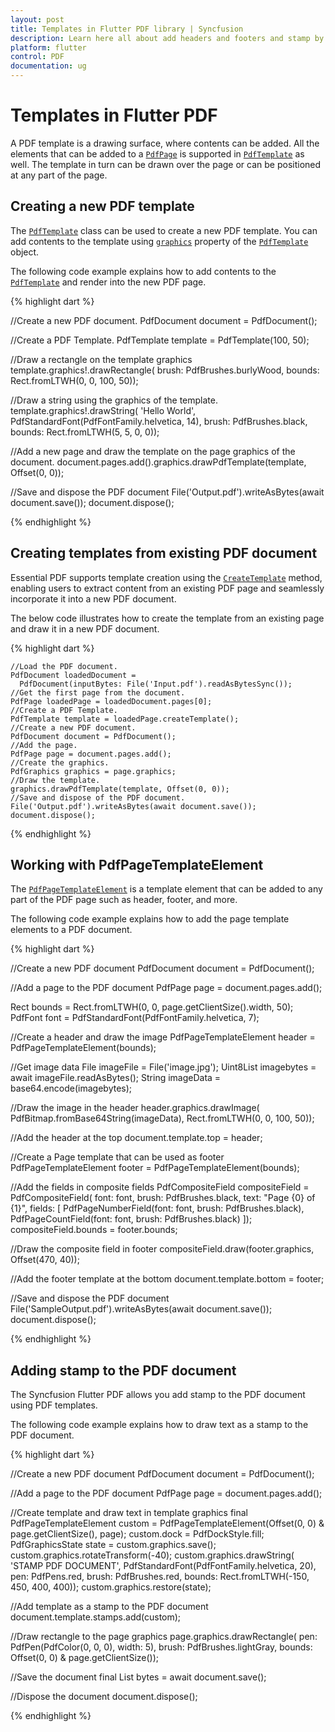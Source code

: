 ```yaml
---
layout: post
title: Templates in Flutter PDF library | Syncfusion
description: Learn here all about add headers and footers and stamp by Templates feature of Syncfusion Flutter PDF non-UI library and more.
platform: flutter
control: PDF
documentation: ug
---
```


# Templates in Flutter PDF

A PDF template is a drawing surface, where contents can be added. All the elements that can be added to a [`PdfPage`](https://pub.dev/documentation/syncfusion_flutter_pdf/latest/pdf/PdfPage-class.html) is supported in [`PdfTemplate`](https://pub.dev/documentation/syncfusion_flutter_pdf/latest/pdf/PdfTemplate-class.html) as well. The template in turn can be drawn over the page or can be positioned at any part of the page.

## Creating a new PDF template

The [`PdfTemplate`](https://pub.dev/documentation/syncfusion_flutter_pdf/latest/pdf/PdfTemplate-class.html) class can be used to create a new PDF template. You can add contents to the template using [`graphics`](https://pub.dev/documentation/syncfusion_flutter_pdf/latest/pdf/PdfPage/graphics.html) property of the [`PdfTemplate`](https://pub.dev/documentation/syncfusion_flutter_pdf/latest/pdf/PdfTemplate-class.html) object.

The following code example explains how to add contents to the [`PdfTemplate`](https://pub.dev/documentation/syncfusion_flutter_pdf/latest/pdf/PdfTemplate-class.html) and render into the new PDF page.

{% highlight dart %}

//Create a new PDF document.
PdfDocument document = PdfDocument();

//Create a PDF Template.
PdfTemplate template = PdfTemplate(100, 50);

//Draw a rectangle on the template graphics
template.graphics!.drawRectangle(
    brush: PdfBrushes.burlyWood, bounds: Rect.fromLTWH(0, 0, 100, 50));

//Draw a string using the graphics of the template.
template.graphics!.drawString(
    'Hello World', PdfStandardFont(PdfFontFamily.helvetica, 14),
    brush: PdfBrushes.black, bounds: Rect.fromLTWH(5, 5, 0, 0));

//Add a new page and draw the template on the page graphics of the document.
document.pages.add().graphics.drawPdfTemplate(template, Offset(0, 0));

//Save and dispose the PDF document
File('Output.pdf').writeAsBytes(await document.save());
document.dispose();

{% endhighlight %}

## Creating templates from existing PDF document

Essential PDF supports template creation using the [`CreateTemplate`](https://pub.dev/documentation/syncfusion_flutter_pdf/latest/pdf/PdfPage/createTemplate.html) method, enabling users to extract content from an existing PDF page and seamlessly incorporate it into a new PDF document.

The below code illustrates how to create the template from an existing page and draw it in a new PDF document.

{% highlight dart %}

    //Load the PDF document.
    PdfDocument loadedDocument =
      PdfDocument(inputBytes: File('Input.pdf').readAsBytesSync());
    //Get the first page from the document.
    PdfPage loadedPage = loadedDocument.pages[0];
    //Create a PDF Template.
    PdfTemplate template = loadedPage.createTemplate();
    //Create a new PDF document.
    PdfDocument document = PdfDocument();
    //Add the page.
    PdfPage page = document.pages.add();
    //Create the graphics.
    PdfGraphics graphics = page.graphics;
    //Draw the template.
    graphics.drawPdfTemplate(template, Offset(0, 0));
    //Save and dispose of the PDF document.
    File('Output.pdf').writeAsBytes(await document.save());
    document.dispose();

{% endhighlight %}

## Working with PdfPageTemplateElement

The [`PdfPageTemplateElement`](https://pub.dev/documentation/syncfusion_flutter_pdf/latest/pdf/PdfPageTemplateElement-class.html) is a template element that can be added to any part of the PDF page such as header, footer, and more.

The following code example explains how to add the page template elements to a PDF document.

{% highlight dart %}

//Create a new PDF document
PdfDocument document = PdfDocument();

//Add a page to the PDF document
PdfPage page = document.pages.add();

Rect bounds = Rect.fromLTWH(0, 0, page.getClientSize().width, 50);
PdfFont font = PdfStandardFont(PdfFontFamily.helvetica, 7);

//Create a header and draw the image
PdfPageTemplateElement header = PdfPageTemplateElement(bounds);

//Get image data
File imageFile = File('image.jpg');
Uint8List imagebytes = await imageFile.readAsBytes();
String imageData = base64.encode(imagebytes);

//Draw the image in the header
header.graphics.drawImage(
    PdfBitmap.fromBase64String(imageData),
    Rect.fromLTWH(0, 0, 100, 50));

//Add the header at the top
document.template.top = header;

//Create a Page template that can be used as footer
PdfPageTemplateElement footer = PdfPageTemplateElement(bounds);

//Add the fields in composite fields
PdfCompositeField compositeField = PdfCompositeField(
    font: font,
    brush: PdfBrushes.black,
    text: "Page {0} of {1}",
    fields: <PdfAutomaticField>[
      PdfPageNumberField(font: font, brush: PdfBrushes.black),
      PdfPageCountField(font: font, brush: PdfBrushes.black)
    ]);
compositeField.bounds = footer.bounds;

//Draw the composite field in footer
compositeField.draw(footer.graphics, Offset(470, 40));

//Add the footer template at the bottom
document.template.bottom = footer;

//Save and dispose the PDF document
File('SampleOutput.pdf').writeAsBytes(await document.save());
document.dispose();

{% endhighlight %}

## Adding stamp to the PDF document

The Syncfusion Flutter PDF allows you add stamp to the PDF document using PDF templates.

The following code example explains how to draw text as a stamp to the PDF document.

{% highlight dart %}

//Create a new PDF document
PdfDocument document = PdfDocument();

//Add a page to the PDF document
PdfPage page = document.pages.add();

//Create template and draw text in template graphics
final PdfPageTemplateElement custom =
    PdfPageTemplateElement(Offset(0, 0) & page.getClientSize(), page);
custom.dock = PdfDockStyle.fill;
PdfGraphicsState state = custom.graphics.save();
custom.graphics.rotateTransform(-40);
custom.graphics.drawString(
    'STAMP PDF DOCUMENT', PdfStandardFont(PdfFontFamily.helvetica, 20),
    pen: PdfPens.red,
    brush: PdfBrushes.red,
    bounds: Rect.fromLTWH(-150, 450, 400, 400));
custom.graphics.restore(state);

//Add template as a stamp to the PDF document
document.template.stamps.add(custom);

//Draw rectangle to the page graphics
page.graphics.drawRectangle(
    pen: PdfPen(PdfColor(0, 0, 0), width: 5),
    brush: PdfBrushes.lightGray,
    bounds: Offset(0, 0) & page.getClientSize());

//Save the document
final List<int> bytes = await document.save();

//Dispose the document
document.dispose();

{% endhighlight %}